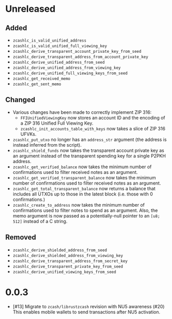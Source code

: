 # Unreleased
## Added
- `zcashlc_is_valid_unified_address`
- `zcashlc_is_valid_unified_full_viewing_key`
- `zcashlc_derive_transparent_account_private_key_from_seed`
- `zcashlc_derive_transparent_address_from_account_private_key`
- `zcashlc_derive_unified_address_from_seed`
- `zcashlc_derive_unified_address_from_viewing_key`
- `zcashlc_derive_unified_full_viewing_keys_from_seed`
- `zcashlc_get_received_memo`
- `zcashlc_get_sent_memo`

## Changed
- Various changes have been made to correctly implement ZIP 316:
  - `FFIUnifiedViewingKey` now stores an account ID and the encoding of a
    ZIP 316 Unified Full Viewing Key.
  - `zcashlc_init_accounts_table_with_keys` now takes a slice of ZIP 316 UFVKs.
- `zcashlc_put_utxo` no longer has an `address_str` argument (the address is
  instead inferred from the script).
- `zcashlc_shield_funds` now takes the transparent account private key as an
  argument instead of the transparent spending key for a single P2PKH address.
- `zcashlc_get_verified_balance` now takes the minimum number of confirmations
  used to filter received notes as an argument.
- `zcashlc_get_verified_transparent_balance` now takes the minimum number of
  confirmations used to filter received notes as an argument.
- `zcashlc_get_total_transparent_balance` now returns a balance that includes
  all UTXOs up to those in the latest block (i.e. those with 0 confirmations.)
- `zcashlc_create_to_address` now takes the minimum number of confirmations
  used to filter notes to spend as an argument. Also, the memo argument is
  now passed as a potentially-null pointer to an `[u8; 512]` instead of a
  C string.

## Removed
- `zcashlc_derive_shielded_address_from_seed`
- `zcashlc_derive_shielded_address_from_viewing_key`
- `zcashlc_derive_transparent_address_from_secret_key`
- `zcashlc_derive_transparent_private_key_from_seed`
- `zcashlc_derive_unified_viewing_keys_from_seed`

# 0.0.3
- [#13] Migrate to `zcash/librustzcash` revision with NU5 awareness (#20)
  This enables mobile wallets to send transactions after NU5 activation.
